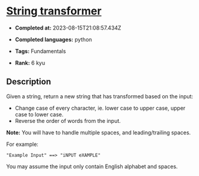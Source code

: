 # [String transformer](https://www.codewars.com/kata/5878520d52628a092f0002d0)

- **Completed at:** 2023-08-15T21:08:57.434Z

- **Completed languages:** python

- **Tags:** Fundamentals

- **Rank:** 6 kyu

## Description

Given a string, return a new string that has transformed based on the input:

* Change case of every character, ie. lower case to upper case, upper case to lower case.
* Reverse the order of words from the input.

**Note:** You will have to handle multiple spaces, and leading/trailing spaces.

For example:

```
"Example Input" ==> "iNPUT eXAMPLE"
```

You may assume the input only contain English alphabet and spaces.